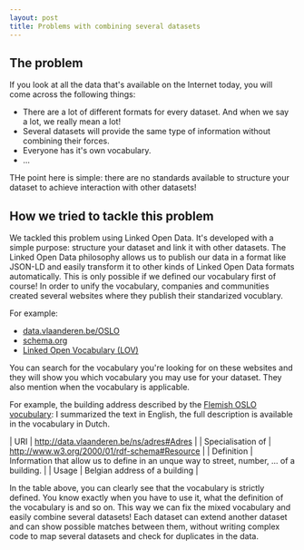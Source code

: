 ```yaml
---
layout: post
title: Problems with combining several datasets 
---
```


## The problem

If you look at all the data that's available on the Internet today, you will come across the following things:

- There are a lot of different formats for every dataset. And when we say a lot, we really mean a lot!
- Several datasets will provide the same type of information without combining their forces.
- Everyone has it's own vocabulary.
-  ...

THe point here is simple: there are no standards available to structure your dataset to achieve interaction with other datasets!

## How we tried to tackle this problem

We tackled this problem using Linked Open Data. It's developed with a simple purpose: structure your dataset and link it with other datasets.
The Linked Open Data philosophy allows us to publish our data in a format like JSON-LD and easily transform it to other kinds of Linked Open Data formats automatically.
This is only possible if we defined our vocabulary first of course! In order to unify the vocabulary, companies and communities created several websites where they publish their standarized vocublary.

For example:

- [data.vlaanderen.be/OSLO](https://data.vlaanderen.be/ns)
- [schema.org](https://schema.org)
- [Linked Open Vocabulary (LOV)](http://lov.okfn.org/dataset/lov)

You can search for the vocabulary you're looking for on these websites and they will show you which vocabulary you may use for your dataset. They also mention when the vocabulary is applicable.

For example, the building address described by the [Flemish OSLO vocubulary](https://data.vlaanderen.be/ns/adres):
I summarized the text in English, the full description is available in the vocabulary in Dutch.

|       URI         | http://data.vlaanderen.be/ns/adres#Adres                                                  |
| Specialisation of | http://www.w3.org/2000/01/rdf-schema#Resource                                             |
|    Definition     | Information that allow us to define in an unque way to street, number, ... of a building. | 
|      Usage        | Belgian address of a building								|

In the table above, you can clearly see that the vocabulary is strictly defined. You know exactly when you have to use it, what the definition of the vocabulary is and so on.
This way we can fix the mixed vocabulary and easily combine several datasets! Each dataset can extend another dataset and can show possible matches between them, without writing complex code to map several datasets and check for duplicates in the data.

